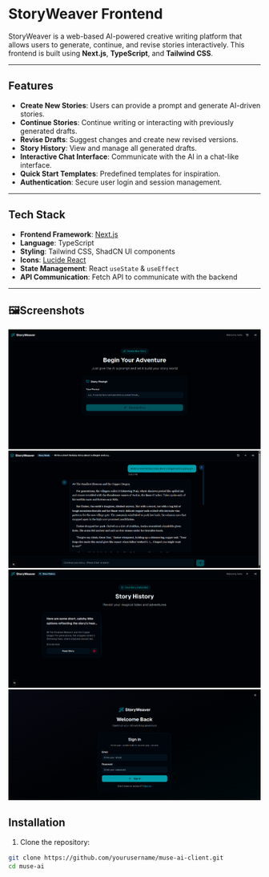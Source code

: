 # StoryWeaver Frontend

StoryWeaver is a web-based AI-powered creative writing platform that allows users to generate, continue, and revise stories interactively. This frontend is built using **Next.js**, **TypeScript**, and **Tailwind CSS**.

---

## Features

- **Create New Stories**: Users can provide a prompt and generate AI-driven stories.
- **Continue Stories**: Continue writing or interacting with previously generated drafts.
- **Revise Drafts**: Suggest changes and create new revised versions.
- **Story History**: View and manage all generated drafts.
- **Interactive Chat Interface**: Communicate with the AI in a chat-like interface.
- **Quick Start Templates**: Predefined templates for inspiration.
- **Authentication**: Secure user login and session management.

---

## Tech Stack

- **Frontend Framework**: [Next.js](https://nextjs.org/)
- **Language**: TypeScript
- **Styling**: Tailwind CSS, ShadCN UI components
- **Icons**: [Lucide React](https://lucide.dev/)
- **State Management**: React `useState` & `useEffect`
- **API Communication**: Fetch API to communicate with the backend

---

## 🖼️Screenshots
![App Screenshot](https://github.com/rupsa45/muse-ai-client/blob/main/public/image.png)
![App Screenshot](https://github.com/rupsa45/muse-ai-client/blob/main/public/img1.png)
![App Screenshot](https://github.com/rupsa45/muse-ai-client/blob/main/public/img2.png)
![App Screenshot](https://github.com/rupsa45/muse-ai-client/blob/main/public/img3.png)


## Installation

1. Clone the repository:

```bash
git clone https://github.com/yourusername/muse-ai-client.git
cd muse-ai
